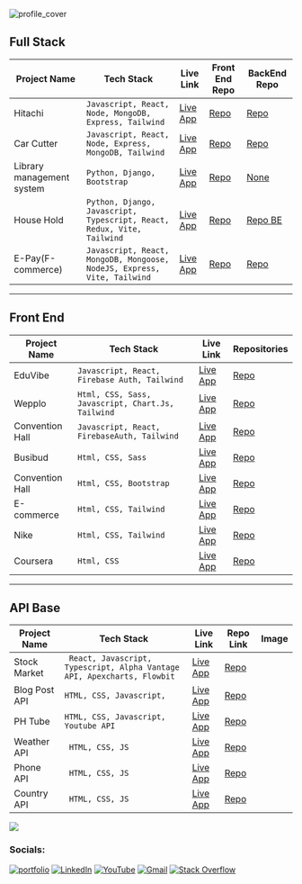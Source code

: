<div >
  
![profile_cover](https://i.ibb.co/zGFSPQp/git-Profile-Cover.png)
  
## Full Stack

| Project Name | Tech Stack | Live Link | Front End Repo | BackEnd Repo |
|--------------|------------|-----------|-----------|-------|
| Hitachi    | ``` Javascript, React, Node, MongoDB, Express, Tailwind ``` | [Live App](https://hitachi-manufacturer-website-client-side.vercel.app/) | [Repo]([https://github.com/username/project1](https://github.com/techtobit/HITACHI-MANUFACTURER-WEBSITE-ClientSide)) | [Repo](https://github.com/techtobit/HITACHI-MANUFACTURER-WEBSITE-ServerSide) |
| Car Cutter    |``` Javascript, React, Node, Express, MongoDB, Tailwind ```| [Live App](https://car-cutter-full-stack-website-client-side.vercel.app/) | [Repo]([https://github.com/username/project2](https://github.com/techtobit/Car-Cutter-FullStack-Website-Client-Side)) | [Repo](https://github.com/techtobit/Car-Cutter-FullStack-Website-ServerSide) |
| Library management system    |``` Python, Django, Bootstrap ```| [Live App](https://library-ms-p5si.onrender.com/) | [Repo](https://github.com/techtobit/lms) | [None]('') |
| House Hold |``` Python, Django, Javascript, Typescript, React, Redux, Vite, Tailwind ```| [Live App](https://house-hold-theta.vercel.app/) | [Repo](https://github.com/https://github.com/techtobit/HouseHold_Front) | [Repo BE](https://github.com/techtobit/houshold_backend) |
| E-Pay(F-commerce) |``` Javascript, React, MongoDB, Mongoose, NodeJS, Express, Vite, Tailwind ```| [Live App](https://e-pay-beige.vercel.app/) | [Repo](https://github.com/techtobit/e-pay) | [Repo](https://github.com/techtobit/POYSHAPAY_SERVER_MONGOOSE) |

---

## Front End

| Project Name | Tech Stack | Live Link | Repositories |
|--------------|------------|-----------|-----------|
| EduVibe    |``` Javascript, React, Firebase Auth, Tailwind ```| [Live App](https://startling-gelato-1988ff.netlify.app/home) | [Repo](https://github.com/username/project4) | [Link](https://github.com/techtobit/Edu-Vibe-Educational-Website) |
| Wepplo    |``` Html, CSS, Sass, Javascript, Chart.Js, Tailwind ```| [Live App](https://wppoool.netlify.app/) | [Repo](https://github.com/techtobit/wppool) |
| Convention Hall |``` Javascript, React, FirebaseAuth, Tailwind ```| [Live App](https://doctor-portel-nine.vercel.app/) | [Repo](https://github.com/username/project6) | 
| Busibud   |``` Html, CSS, Sass ```| [Live App](https://busibud.vercel.app/) | [Repo](https://github.com/username/project6) | 
| Convention Hall |``` Html, CSS, Bootstrap ```| [Live App](https://cranky-carson-c98032.netlify.app/) | [Repo](https://github.com/username/project6) | 
| E-commerce |``` Html, CSS, Tailwind ```| [Live App](https://animated-medovik-0790f9.netlify.app/) | [Repo](https://github.com/username/project6) | 
| Nike |``` Html, CSS, Tailwind ```| [Live App](https://nikee-landing.netlify.app/) | [Repo](https://github.com/techtobit/nike-bootstrap) | 
| Coursera |``` Html, CSS ```| [Live App](https://stately-torte-7478ef.netlify.app/) | [Repo](https://github.com/techtobit/nike-bootstrap) | 

---

## API Base 

| Project Name | Tech Stack | Live Link | Repo Link | Image |
|--------------|------------|-----------|-----------|-------|
| Stock Market |``` React, Javascript, Typescript, Alpha Vantage API, Apexcharts, Flowbit``` | [Live App](https://github.com/techtobit/StockMarket) | [Repo](https://github.com/techtobit/StockMarket) |
| Blog Post API |``` HTML, CSS, Javascript, ``` | [Live App](https://confident-saha-d731aa.netlify.app/) | [Repo](https://github.com/techtobit/StockMarket) |
| PH Tube |``` HTML, CSS, Javascript, Youtube API ``` | [Live App](https://condescending-ardinghelli-a56222.netlify.app/) | [Repo](https://github.com/techtobit/StockMarket) |
| Weather API |``` HTML, CSS, JS``` | [Live App](https://clever-wescoff-864cc9.netlify.app/?) | [Repo](https://github.com/techtobit/StockMarket) |
| Phone API |``` HTML, CSS, JS``` | [Live App](https://condescending-ardinghelli-a56222.netlify.app/) | [Repo](https://github.com/techtobit/StockMarket) |
| Country API |``` HTML, CSS, JS``` | [Live App](https://nifty-bhaskara-4bd62e.netlify.app/) | [Repo](https://github.com/techtobit/StockMarket) |

![](https://leetcode.card.workers.dev/ashrafuddin17?theme=default&font=baloo&extension=null)

### Socials:
[![portfolio](https://img.shields.io/badge/-Website-c14438?style=flat&logo=Google-Chrome&logoColor=white&link=https://pytopia.ai)](https://ashrafuddin.vercel.app/)
[![LinkedIn](https://img.shields.io/badge/LinkedIn-%230077B5.svg?logo=linkedin&logoColor=white)](https://linkedin.com/in/ashrafuddin17)
[![YouTube](https://img.shields.io/badge/YouTube-%23FF0000.svg?logo=YouTube&logoColor=white)](https://youtube.com/c/TECHTOBITS) 
[![Gmail](https://img.shields.io/badge/-Gmail-c14438?style=flat&logo=Gmail&logoColor=white)](mailto:dev.ashraf.uddin@gmail.com)
[![Stack Overflow](https://img.shields.io/badge/-Stackoverflow-FE7A16?logo=stack-overflow&logoColor=white)](https://stackoverflow.com/users/md-ashraf-uddin)
